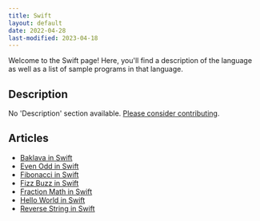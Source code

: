 ```yaml
---
title: Swift
layout: default
date: 2022-04-28
last-modified: 2023-04-18
---
```


Welcome to the Swift page! Here, you'll find a description of the language as well as a list of sample programs in that language.

## Description

No 'Description' section available. [Please consider contributing](https://github.com/TheRenegadeCoder/sample-programs-website).

## Articles

- [Baklava in Swift](https://sampleprograms.io/projects/baklava/swift)
- [Even Odd in Swift](https://sampleprograms.io/projects/even-odd/swift)
- [Fibonacci in Swift](https://sampleprograms.io/projects/fibonacci/swift)
- [Fizz Buzz in Swift](https://sampleprograms.io/projects/fizz-buzz/swift)
- [Fraction Math in Swift](https://sampleprograms.io/projects/fraction-math/swift)
- [Hello World in Swift](https://sampleprograms.io/projects/hello-world/swift)
- [Reverse String in Swift](https://sampleprograms.io/projects/reverse-string/swift)